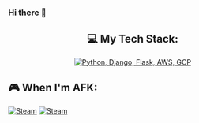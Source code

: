 ### Hi there 👋

<div align="center">
  
## 💻 My Tech Stack:

[![Python, Django, Flask, AWS, GCP](https://skillicons.dev/icons?i=python,django,flask,aws,gcp)](https://skillicons.dev)
</div>

## 🎮 When I'm AFK:

[![Steam](https://img.shields.io/badge/steam-%23000000.svg?style=for-the-badge&logo=steam&logoColor=white)](https://steamcommunity.com/id/dachidarchiashvili/)
[![Steam](https://img.shields.io/badge/Profile-%23000000.svg?style=for-the-badge&logo=myanimelist&logoColor=white)](https://myanimelist.net/animelist/DonDachi?status=7)

<!--
**DachiDarchiashvili/DachiDarchiashvili** is a ✨ _special_ ✨ repository because its `README.md` (this file) appears on your GitHub profile.

Here are some ideas to get you started:

- 🔭 I’m currently working on ...
- 🌱 I’m currently learning ...
- 👯 I’m looking to collaborate on ...
- 🤔 I’m looking for help with ...
- 💬 Ask me about ...
- 📫 How to reach me: ...
- 😄 Pronouns: ...
- ⚡ Fun fact: ...
-->
